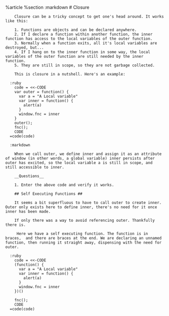 %article
    %section
      :markdown
        # Closure
  
        Closure can be a tricky concept to get one's head around. It works like this:
  
        1. Functions are objects and can be declared anywhere.
        2. If I declare a function within another function, the inner function has access to the local variables of the outer function.
        3. Normally when a function exits, all it's local variables are destroyed, but...
        4. If I hang on to the inner function in some way, the local variables of the outer function are still needed by the inner function.
        5. They are still in scope, so they are not garbage collected.
  
        This is closure in a nutshell. Here's an example:
  
      :ruby
        code = <<-CODE
        var outer = function() {
          var a = "A Local variable"
          var inner = function() {
            alert(a)
          }
          window.fnc = inner
        }
        outer();
        fnc();
        CODE
      =code(code)
  
      :markdown
  
        When we call outer, we define inner and assign it as an attribute of window (in other words, a global variable) inner persists after outer has excited, so the local variable a is still in scope, and still accessible to inner.
  
        __Questions__
  
        1. Enter the above code and verify it works.
  
        ## Self Executing Functions ##
  
        It seems a bit superfluous to have to call outer to create inner. Outer only exists here to define inner, there's no need for it once inner has been made.
  
        If only there was a way to avoid referencing outer. Thankfully there is.
  
         Here we have a self executing function. The function is in braces,  and there are braces at the end. We are declaring an unnamed function, then running it straight away, dispensing with the need for outer.
  
      :ruby
        code = <<-CODE
        (function() {
          var a = "A Local variable"
          var inner = function() {
            alert(a)
          }
          window.fnc = inner
        })()
  
        fnc();
        CODE
      =code(code)
  